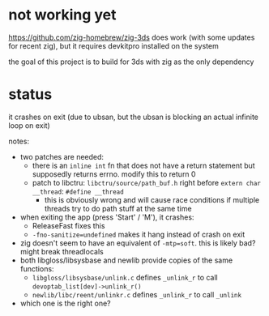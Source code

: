 # not working yet

https://github.com/zig-homebrew/zig-3ds does work (with some updates for recent zig), but it requires devkitpro installed on the system

the goal of this project is to build for 3ds with zig as the only dependency

# status

it crashes on exit (due to ubsan, but the ubsan is blocking an actual infinite loop on exit)

notes:

- two patches are needed:
  - there is an `inline int` fn that does not have a return statement but supposedly returns errno. modify this to return 0
  - patch to libctru: `libctru/source/path_buf.h` right before `extern char __thread`: `#define __thread`
    - this is obviously wrong and will cause race conditions if multiple threads try to do path stuff at the same time
- when exiting the app (press 'Start' / 'M'), it crashes:
  - ReleaseFast fixes this
  - `-fno-sanitize=undefined` makes it hang instead of crash on exit
- zig doesn't seem to have an equivalent of `-mtp=soft`. this is likely bad? might break threadlocals
- both libgloss/libsysbase and newlib provide copies of the same functions:
  - `libgloss/libsysbase/unlink.c` defines `_unlink_r` to call `devoptab_list[dev]->unlink_r()`
  - `newlib/libc/reent/unlinkr.c` defines `_unlink_r` to call `_unlink`
- which one is the right one?